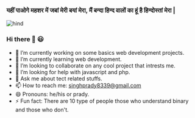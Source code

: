 ### यहीं पाओगे महशर में जबां मेरी बयां मेरा, मैं बन्दा हिन्द वालों का हूं है हिन्दोस्तां मेरा |
![hind](https://user-images.githubusercontent.com/76277136/117584606-88194680-b12b-11eb-8ff2-128c23cce2a6.gif)
### Hi there 👋 😃


- 🔭 I’m currently working on some basics web development projects.
- 🌱 I’m currently learning web development.
- 👯 I’m looking to collaborate on any cool project that intrests me.
- 🤔 I’m looking for help with javascript and php.
- 💬 Ask me about tect related stuffs.
- 📫 How to reach me: singhprady8339@gmail.com
- 😄 Pronouns: he/his or prady.
- ⚡ Fun fact: There are 10 type of people those who understand binary and those who don't.
